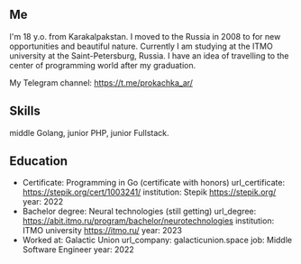## Me
I'm 18 y.o. from Karakalpakstan. I moved to the Russia in 2008 to for new opportunities and beautiful nature. Currently I am studying at the ITMO university at the Saint-Petersburg, Russia. I have an idea of travelling to the center of programming world after my graduation.

My Telegram channel: https://t.me/prokachka_ar/

## Skills
middle Golang, junior PHP, junior Fullstack.

## Education
  - Certificate: Programming in Go (certificate with honors)
    url_certificate: https://stepik.org/cert/1003241/
    institution: Stepik https://stepik.org/
    year: 2022
  - Bachelor degree: Neural technologies (still getting)
    url_degree: https://abit.itmo.ru/program/bachelor/neurotechnologies
    institution: ITMO university https://itmo.ru/
    year: 2023
  - Worked at: Galactic Union
    url_company: galacticunion.space
    job: Middle Software Engineer
    year: 2022
